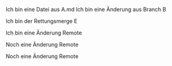 Ich bin eine Datei aus A.md
Ich bin eine Änderung aus Branch B

Ich bin der Rettungsmerge E


Ich bin eine Änderung Remote


Noch eine Änderung Remote

Noch eine Änderung Remote

